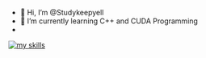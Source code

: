 - 👋 Hi, I’m @Studykeepyell
- 🌱 I’m currently learning C++ and CUDA Programming
- 
[![my skills](https://skillicons.dev/icons?i=cpp,ts,react,java,python,linux)](https://skillicons.dev)
<!---
Studykeepyell/Studykeepyell is a ✨ special ✨ repository because its `README.md` (this file) appears on your GitHub profile.
You can click the Preview link to take a look at your changes.
--->
